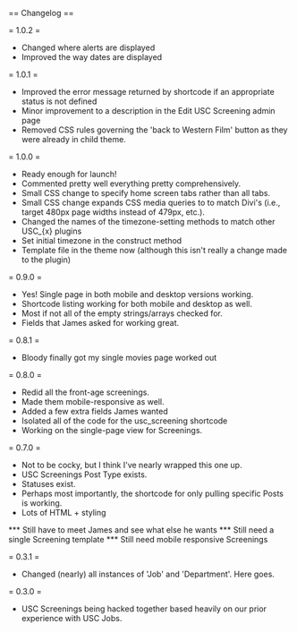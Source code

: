 == Changelog ==

= 1.0.2 =
* Changed where alerts are displayed
* Improved the way dates are displayed

= 1.0.1 =
* Improved the error message returned by shortcode if an appropriate status is not defined  
* Minor improvement to a description in the Edit USC Screening admin page  
* Removed CSS rules governing the 'back to Western Film' button as they were already in child theme.

= 1.0.0 =
* Ready enough for launch!
* Commented pretty well everything pretty comprehensively.
* Small CSS change to specify home screen tabs rather than all tabs.
* Small CSS change expands CSS media queries to to match Divi's (i.e., target 480px page widths instead of 479px, etc.).
* Changed the names of the timezone-setting methods to match other USC_{x} plugins
* Set initial timezone in the construct method
* Template file in the theme now (although this isn't really a change made to the plugin)

= 0.9.0 =
* Yes!  Single page in both mobile and desktop versions working.
* Shortcode listing working for both mobile and desktop as well.
* Most if not all of the empty strings/arrays checked for.
* Fields that James asked for working great.

= 0.8.1 =
* Bloody finally got my single movies page worked out

= 0.8.0 =
* Redid all the front-age screenings.
* Made them mobile-responsive as well.
* Added a few extra fields James wanted
* Isolated all of the code for the usc_screening shortcode
* Working on the single-page view for Screenings.

= 0.7.0 =
* Not to be cocky, but I think I've nearly wrapped this one up.
* USC Screenings Post Type exists.
* Statuses exist.
* Perhaps most importantly, the shortcode for only pulling specific Posts is working.
* Lots of HTML + styling

*** Still have to meet James and see what else he wants
*** Still need a single Screening template
*** Still need mobile responsive Screenings

= 0.3.1 =
* Changed (nearly) all instances of 'Job' and 'Department'.  Here goes.

= 0.3.0 =
* USC Screenings being hacked together based heavily on our prior experience with USC Jobs.

